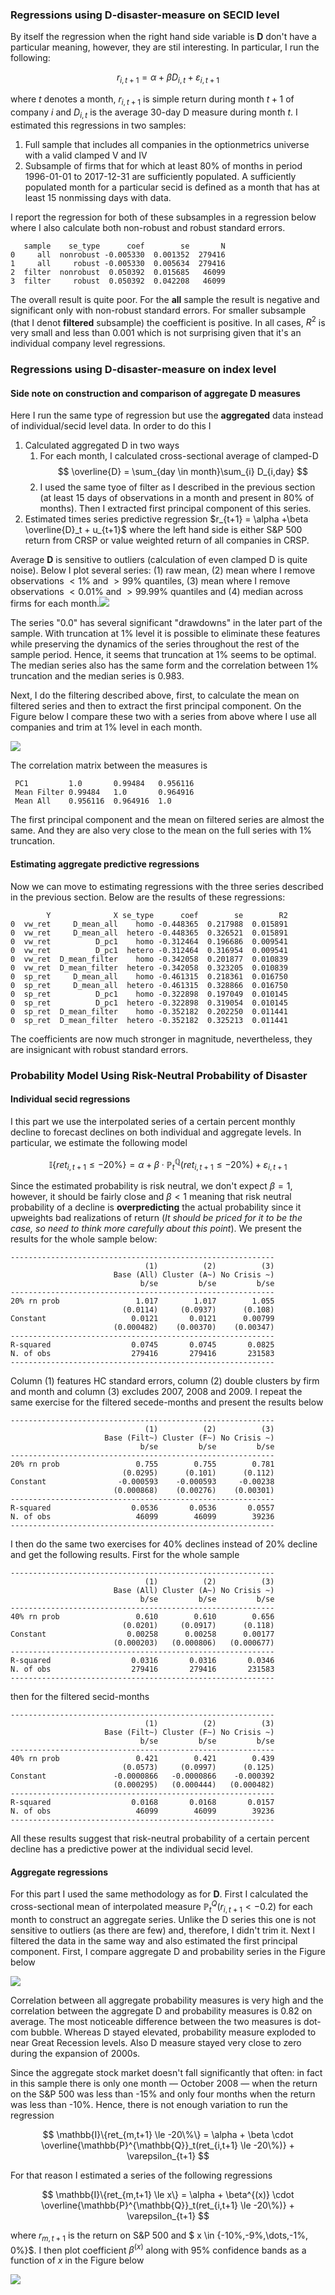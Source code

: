 

### Regressions using D-disaster-measure on SECID level

By itself the regression when the right hand side variable is **D** don't have a particular meaning, however, they are stil interesting. In particular, I run the following:

$$ r_{i,t+1} = \alpha+\beta D_{i,t} + \varepsilon_{i,t+1} $$

where $t$ denotes a month, $r_{i,t+1}$ is simple return during month $t+1$ of company $i$ and $D_{i,t}$ is the average 30-day D measure during month $t$. I estimated this regressions in two samples:

1. Full sample that includes all companies in the optionmetrics universe with a valid clamped V and IV
2. Subsample of firms that for which at least 80% of months in period 1996-01-01 to 2017-12-31 are sufficiently populated. A sufficiently populated month for a particular secid is defined as a month that has at least 15 nonmissing days with data.

I report the regression for both of these subsamples in a regression below where I also calculate both non-robust and robust standard errors.

```
   sample    se_type      coef        se       N
0     all  nonrobust -0.005330  0.001352  279416
1     all     robust -0.005330  0.005634  279416
2  filter  nonrobust  0.050392  0.015685   46099
3  filter     robust  0.050392  0.042208   46099
```

The overall result is quite poor. For the **all** sample the result is negative and significant only with non-robust standard errors. For smaller subsample (that I denot **filtered** subsample) the coefficient is positive. In all cases, $R^2$ is very small and less than $0.001$ which is not surprising given that it's an individual company level regressions.

### Regressions using D-disaster-measure on index level

#### Side note on construction and comparison of aggregate D measures

Here I run the same type of regression but use the **aggregated** data instead of individual/secid level data. In order to do this I

1. Calculated aggregated D in two ways
   1. For each month, I calculated cross-sectional average of clamped-D $$ \overline{D} = \sum_{day \in month}\sum_{i} D_{i,day} $$
   2. I used the same tyoe of filter as I described in the previous section (at least 15 days of observations in a month and present in 80% of months). Then I extracted first principal component of  this series.
2. Estimated times series predictive regression $r_{t+1} = \alpha +\beta \overline{D}_t + u_{t+1}$ where the left hand side is either S&P 500 return from CRSP or value weighted return of all companies in CRSP.

Average **D** is sensitive to outliers (calculation of even clamped D is quite noise). Below I plot several series: (1) raw mean, (2) mean where I remove observations $<1\%$ and $>99\%$ quantiles, (3) mean where I remove observations $<0.01\%$ and $>99.99\%$ quantiles and (4) median across firms for each month.![](/Users/rsigalov/Documents/PhD/disaster-risk-revision/images/compare_truncation_of_mean_and_median.png)

The series "0.0" has several significant "drawdowns" in the later part of the sample. With truncation at 1% level it is possible to eliminate these features while preserving the dynamics of the series throughout the rest of the sample period. Hence, it seems that truncation at 1% seems to be optimal. The median series also has the same form and the correlation between 1% truncation and the median series is 0.983.

Next, I do the filtering described above, first, to calculate the mean on filtered series and then to extract the first principal component. On the Figure below I compare these two with a series from above where I use all companies and trim at 1% level in each month.

![](/Users/rsigalov/Documents/PhD/disaster-risk-revision/images/compare_mean_filtered_and_pc1.png)

The correlation matrix between the measures is

```
 PC1         1.0       0.99484   0.956116
 Mean Filter 0.99484   1.0       0.964916
 Mean All    0.956116  0.964916  1.0
```

The first principal component and the mean on filtered series are almost the same. And they are also very close to the mean on the full series with 1% truncation. 

#### Estimating aggregate predictive regressions

Now we can move to estimating regressions with the three series described in the previous section. Below are the results of these regressions:

```
        Y              X se_type      coef        se        R2
0  vw_ret     D_mean_all    homo -0.448365  0.217988  0.015891
0  vw_ret     D_mean_all  hetero -0.448365  0.326521  0.015891
0  vw_ret          D_pc1    homo -0.312464  0.196686  0.009541
0  vw_ret          D_pc1  hetero -0.312464  0.316954  0.009541
0  vw_ret  D_mean_filter    homo -0.342058  0.201877  0.010839
0  vw_ret  D_mean_filter  hetero -0.342058  0.323205  0.010839
0  sp_ret     D_mean_all    homo -0.461315  0.218361  0.016750
0  sp_ret     D_mean_all  hetero -0.461315  0.328866  0.016750
0  sp_ret          D_pc1    homo -0.322898  0.197049  0.010145
0  sp_ret          D_pc1  hetero -0.322898  0.319054  0.010145
0  sp_ret  D_mean_filter    homo -0.352182  0.202250  0.011441
0  sp_ret  D_mean_filter  hetero -0.352182  0.325213  0.011441
```

The coefficients are now much stronger in magnitude, nevertheless, they are insignicant with robust standard errors.

### Probability Model Using Risk-Neutral Probability of Disaster

#### Individual secid regressions

I this part we use the interpolated series of a certain percent monthly decline to forecast declines on both individual and aggregate levels. In particular, we estimate the following model

$$ \mathbb{I}\{ret_{i,t+1} \le -20\%\} = \alpha + \beta \cdot \mathbb{P}^{\mathbb{Q}}_t(ret_{i,t+1} \le -20\%) + \varepsilon_{i,t+1} $$

Since the estimated probability is risk neutral, we don't expect $\beta = 1$, however, it should be fairly close and $\beta < 1$ meaning that risk neutral probability of a decline is **overpredicting** the actual probability since it upweights bad realizations of return (*It should be priced for it to be the case, so need to think more carefully about this point*). We present the results for the whole sample below:

```
-----------------------------------------------------------
                              (1)          (2)          (3)
                       Base (All) Cluster (A~) No Crisis ~)
                             b/se         b/se         b/se
-----------------------------------------------------------
20% rn prob                 1.017        1.017        1.055
                         (0.0114)     (0.0937)      (0.108)
Constant                   0.0121       0.0121      0.00799
                       (0.000482)    (0.00370)    (0.00347)
-----------------------------------------------------------
R-squared                  0.0745       0.0745       0.0825
N. of obs                  279416       279416       231583
-----------------------------------------------------------
```

Column (1) features HC standard errors, column (2) double clusters by firm and month and column (3) excludes 2007, 2008 and 2009. I repeat the same exercise for the filtered secede-months and present the results below

```
-----------------------------------------------------------
                              (1)          (2)          (3)
                     Base (Filt~) Cluster (F~) No Crisis ~)
                             b/se         b/se         b/se
-----------------------------------------------------------
20% rn prob                 0.755        0.755        0.781
                         (0.0295)      (0.101)      (0.112)
Constant                -0.000593    -0.000593     -0.00238
                       (0.000868)    (0.00276)    (0.00301)
-----------------------------------------------------------
R-squared                  0.0536       0.0536       0.0557
N. of obs                   46099        46099        39236
-----------------------------------------------------------
```

I then do the same two exercises for 40% declines instead of 20% decline and get the following results. First for the whole sample

```
-----------------------------------------------------------
                              (1)          (2)          (3)
                       Base (All) Cluster (A~) No Crisis ~)
                             b/se         b/se         b/se
-----------------------------------------------------------
40% rn prob                 0.610        0.610        0.656
                         (0.0201)     (0.0917)      (0.118)
Constant                  0.00258      0.00258      0.00177
                       (0.000203)   (0.000806)   (0.000677)
-----------------------------------------------------------
R-squared                  0.0316       0.0316       0.0346
N. of obs                  279416       279416       231583
-----------------------------------------------------------
```

then for the filtered secid-months

```
-----------------------------------------------------------
                              (1)          (2)          (3)
                     Base (Filt~) Cluster (F~) No Crisis ~)
                             b/se         b/se         b/se
-----------------------------------------------------------
40% rn prob                 0.421        0.421        0.439
                         (0.0573)     (0.0997)      (0.125)
Constant               -0.0000866   -0.0000866    -0.000392
                       (0.000295)   (0.000444)   (0.000482)
-----------------------------------------------------------
R-squared                  0.0168       0.0168       0.0157
N. of obs                   46099        46099        39236
-----------------------------------------------------------
```

All these results suggest that risk-neutral probability of a certain percent decline has a predictive power at the individual secid level. 

#### Aggregate regressions

For this part I used the same methodology as for **D**. First I calculated the cross-sectional mean of interpolated measure $\mathbb{P}_t^{Q}(r_{i,t+1} < -0.2)$ for each month to construct an aggregate series. Unlike the D series this one is not sensitive to outliers (as there are few) and, therefore, I didn't trim it. Next I filtered the data in the same way and also estimated the first principal component. First, I compare aggregate D and probability series in the Figure below

![](/Users/rsigalov/Documents/PhD/disaster-risk-revision/images/compare_agg_D_and_prob.png)

Correlation between all aggregate probability measures is very high and the correlation between the aggregate D and probability measures is 0.82 on average. The most noticeable difference between the two measures is dot-com bubble. Whereas D stayed elevated, probability measure exploded to near Great Recession levels. Also D measure stayed very close to zero during the expansion of 2000s.

Since the aggregate stock market doesn't fall significantly that often: in fact in this sample there is only one month — October 2008 — when the return on the S&P 500 was less than -15% and only four months when the return was less than -10%. Hence, there is not enough variation to run the regression

$$ \mathbb{I}\{ret_{m,t+1} \le -20\%\} = \alpha + \beta \cdot \overline{\mathbb{P}^{\mathbb{Q}}_t(ret_{i,t+1} \le -20\%)} + \varepsilon_{t+1} $$

For that reason I estimated a series of the following regressions

$$ \mathbb{I}\{ret_{m,t+1} \le x\} = \alpha + \beta^{(x)} \cdot \overline{\mathbb{P}^{\mathbb{Q}}_t(ret_{i,t+1} \le -20\%)} + \varepsilon_{t+1} $$

where $r_{m,t+1}$ is the return on S&P 500 and $ x \in \{-10\%,-9\%,\dots,-1\%, 0\%\}$. I then plot coefficient $\beta^{(x)}$ along with 95% confidence bands as a function of $x$ in the Figure below

![](/Users/rsigalov/Documents/PhD/disaster-risk-revision/images/agg_prob_forecast.png)











































